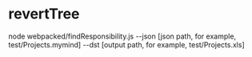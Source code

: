 # revertTree
node webpacked/findResponsibility.js --json [json path, for example, test/Projects.mymind] --dst [output path, for example, test/Projects.xls]